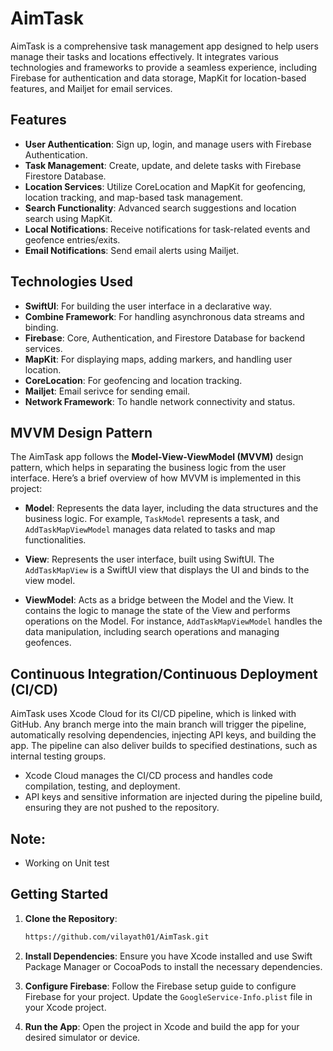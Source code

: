 # AimTask

AimTask is a comprehensive task management app designed to help users manage their tasks and locations effectively. It integrates various technologies and frameworks to provide a seamless experience, including Firebase for authentication and data storage, MapKit for location-based features, and Mailjet for email services.

## Features

- **User Authentication**: Sign up, login, and manage users with Firebase Authentication.
- **Task Management**: Create, update, and delete tasks with Firebase Firestore Database.
- **Location Services**: Utilize CoreLocation and MapKit for geofencing, location tracking, and map-based task management.
- **Search Functionality**: Advanced search suggestions and location search using MapKit.
- **Local Notifications**: Receive notifications for task-related events and geofence entries/exits.
- **Email Notifications**: Send email alerts using Mailjet.

## Technologies Used

- **SwiftUI**: For building the user interface in a declarative way.
- **Combine Framework**: For handling asynchronous data streams and binding.
- **Firebase**: Core, Authentication, and Firestore Database for backend services.
- **MapKit**: For displaying maps, adding markers, and handling user location.
- **CoreLocation**: For geofencing and location tracking.
- **Mailjet**: Email serivce for sending email.
- **Network Framework**: To handle network connectivity and status.

## MVVM Design Pattern

The AimTask app follows the **Model-View-ViewModel (MVVM)** design pattern, which helps in separating the business logic from the user interface. Here’s a brief overview of how MVVM is implemented in this project:

- **Model**: Represents the data layer, including the data structures and the business logic. For example, `TaskModel` represents a task, and `AddTaskMapViewModel` manages data related to tasks and map functionalities.
  
- **View**: Represents the user interface, built using SwiftUI. The `AddTaskMapView` is a SwiftUI view that displays the UI and binds to the view model.

- **ViewModel**: Acts as a bridge between the Model and the View. It contains the logic to manage the state of the View and performs operations on the Model. For instance, `AddTaskMapViewModel` handles the data manipulation, including search operations and managing geofences.

## Continuous Integration/Continuous Deployment (CI/CD)

AimTask uses Xcode Cloud for its CI/CD pipeline, which is linked with GitHub. Any branch merge into the main branch will trigger the pipeline, automatically resolving dependencies, injecting API keys, and building the app. The pipeline can also deliver builds to specified destinations, such as internal testing groups.

- Xcode Cloud manages the CI/CD process and handles code compilation, testing, and deployment.
- API keys and sensitive information are injected during the pipeline build, ensuring they are not pushed to the repository.

## Note:
- Working on Unit test  

## Getting Started

1. **Clone the Repository**:
    ```sh
   https://github.com/vilayath01/AimTask.git
    ```

2. **Install Dependencies**:
    Ensure you have Xcode installed and use Swift Package Manager or CocoaPods to install the necessary dependencies.

3. **Configure Firebase**:
    Follow the Firebase setup guide to configure Firebase for your project. Update the `GoogleService-Info.plist` file in your Xcode project.

4. **Run the App**:
    Open the project in Xcode and build the app for your desired simulator or device.
